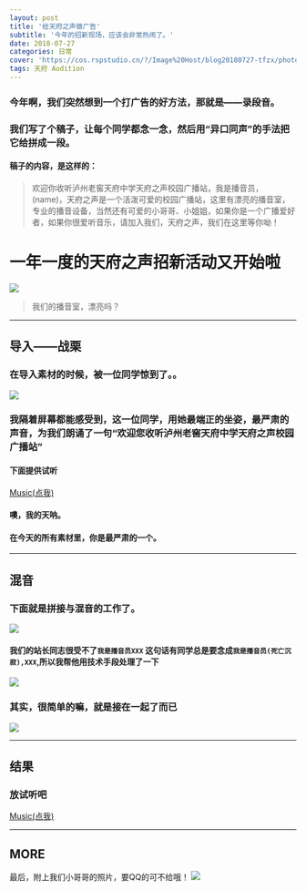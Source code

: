 ```yaml
---
layout: post
title: '给天府之声做广告'
subtitle: '今年的招新现场，应该会非常热闹了。'
date: 2018-07-27
categories: 日常
cover: 'https://cos.rspstudio.cn/?/Image%20Host/blog20180727-tfzx/photo%20%281%29.png'
tags: 天府 Audition
---
```


### 今年啊，我们突然想到一个打广告的好方法，那就是——录段音。
### 我们写了个稿子，让每个同学都念一念，然后用“异口同声”的手法把它给拼成一段。
#### 稿子的内容，是这样的：
>欢迎你收听泸州老窖天府中学天府之声校园广播站，我是播音员，(name)，天府之声是一个活泼可爱的校园广播站，这里有漂亮的播音室，专业的播音设备，当然还有可爱的小哥哥、小姐姐，如果你是一个广播爱好者，如果你很爱听音乐，请加入我们，天府之声，我们在这里等你呦！

# 一年一度的天府之声招新活动又开始啦
![](https://cos.rspstudio.cn/?/Image%20Host/blog20180727-tfzx/photo%20%281%29.jpg)

>我们的播音室，漂亮吗？

---

## 导入——战栗
### 在导入素材的时候，被一位同学惊到了。。
![](https://cos.rspstudio.cn/?/Image%20Host/blog20180727-tfzx/GIF.gif)
### 我隔着屏幕都能感受到，这一位同学，用她最端正的坐姿，最严肃的声音，为我们朗诵了一句“欢迎您收听泸州老窖天府中学天府之声校园广播站”
#### 下面提供试听
[Music(点我)](https://cos.rspstudio.cn/?/Image%20Host/blog20180727-tfzx/%E6%B6%82%E9%9B%A8%E6%9C%B5.wav)
#### 噢，我的天呐。
#### 在今天的所有素材里，你是最严肃的一个。

---

## 混音
### 下面就是拼接与混音的工作了。
![](https://cos.rspstudio.cn/?/Image%20Host/blog20180727-tfzx/photo%20%282%29.jpg)
#### 我们的站长同志很受不了`我是播音员XXX` 这句话有同学总是要念成`我是播音员(死亡沉寂),XXX`,所以我帮他用技术手段处理了一下
![](https://cos.rspstudio.cn/?/Image%20Host/blog20180727-tfzx/QQ%E5%9B%BE%E7%89%8720180727174828.jpg)
### 其实，很简单的嘛，就是接在一起了而已
![](https://cos.rspstudio.cn/?/Image%20Host/blog20180727-tfzx/photo%20%281%29.png)

---

## 结果
### 放试听吧
[Music(点我)](https://cos.rspstudio.cn/?/Image%20Host/blog20180727-tfzx/%E5%A4%A9%E5%BA%9C%E4%B9%8B%E5%A3%B02018_%E7%BC%A9%E6%B7%B7.0.3.wav)


---
## MORE
最后，附上我们小哥哥的照片，要QQ的可不给哦！
![](https://cos.rspstudio.cn/?/Image%20Host/blog20180727-tfzx/photo%20%282%29.png)
